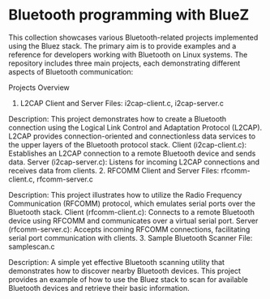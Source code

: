 # Bluetooth programming with BlueZ
This collection showcases various Bluetooth-related projects implemented using the Bluez stack. The primary aim is to provide examples and a reference for developers working with Bluetooth on Linux systems. The repository includes three main projects, each demonstrating different aspects of Bluetooth communication:

Projects Overview
1. L2CAP Client and Server
Files: i2cap-client.c, i2cap-server.c

Description: This project demonstrates how to create a Bluetooth connection using the Logical Link Control and Adaptation Protocol (L2CAP). L2CAP provides connection-oriented and connectionless data services to the upper layers of the Bluetooth protocol stack.
Client (i2cap-client.c): Establishes an L2CAP connection to a remote Bluetooth device and sends data.
Server (i2cap-server.c): Listens for incoming L2CAP connections and receives data from clients.
2. RFCOMM Client and Server
Files: rfcomm-client.c, rfcomm-server.c

Description: This project illustrates how to utilize the Radio Frequency Communication (RFCOMM) protocol, which emulates serial ports over the Bluetooth stack.
Client (rfcomm-client.c): Connects to a remote Bluetooth device using RFCOMM and communicates over a virtual serial port.
Server (rfcomm-server.c): Accepts incoming RFCOMM connections, facilitating serial port communication with clients.
3. Sample Bluetooth Scanner
File: samplescan.c

Description: A simple yet effective Bluetooth scanning utility that demonstrates how to discover nearby Bluetooth devices. This project provides an example of how to use the Bluez stack to scan for available Bluetooth devices and retrieve their basic information.
